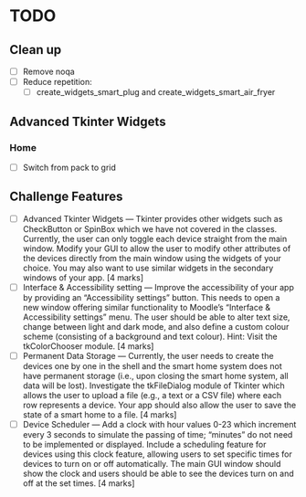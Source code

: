 # TODO

## Clean up

- [ ] Remove noqa
- [ ] Reduce repetition:
  - [ ] create_widgets_smart_plug and create_widgets_smart_air_fryer

## Advanced Tkinter Widgets

### Home

- [ ] Switch from pack to grid

## Challenge Features

- [ ] Advanced Tkinter Widgets — Tkinter provides other widgets such as CheckButton or SpinBox which we have not covered in the classes. Currently, the user can only toggle each device straight from the main window. Modify your GUI to allow the user to modify other attributes of the devices directly from the main window using the widgets of your choice. You may also want to use similar widgets in the secondary windows of your app. [4 marks]
- [ ] Interface & Accessibility setting — Improve the accessibility of your app by providing an “Accessibility settings” button. This needs to open a new window offering similar functionality to Moodle’s “Interface & Accessibility settings” menu. The user should be able to alter text size, change between light and dark mode, and also define a custom colour scheme (consisting of a background and text colour). Hint: Visit the tkColorChooser module. [4 marks]
- [ ] Permanent Data Storage — Currently, the user needs to create the devices one by one in the shell and the smart home system does not have permanent storage (i.e., upon closing the smart home system, all data will be lost). Investigate the tkFileDialog module of Tkinter which allows the user to upload a file (e.g., a text or a CSV file) where each row represents a device. Your app should also allow the user to save the state of a smart home to a file. [4 marks]
- [ ] Device Scheduler — Add a clock with hour values 0-23 which increment every 3 seconds to simulate the passing of time; “minutes” do not need to be implemented or displayed. Include a scheduling feature for devices using this clock feature, allowing users to set specific times for devices to turn on or off automatically. The main GUI window should show the clock and users should be able to see the devices turn on and off at the set times. [4 marks]
